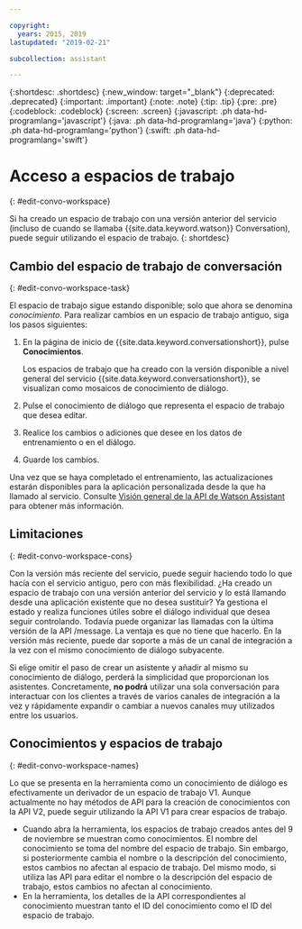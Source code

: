 ```yaml
---

copyright:
  years: 2015, 2019
lastupdated: "2019-02-21"

subcollection: assistant

---
```


{:shortdesc: .shortdesc}
{:new_window: target="_blank"}
{:deprecated: .deprecated}
{:important: .important}
{:note: .note}
{:tip: .tip}
{:pre: .pre}
{:codeblock: .codeblock}
{:screen: .screen}
{:javascript: .ph data-hd-programlang='javascript'}
{:java: .ph data-hd-programlang='java'}
{:python: .ph data-hd-programlang='python'}
{:swift: .ph data-hd-programlang='swift'}

# Acceso a espacios de trabajo
{: #edit-convo-workspace}

Si ha creado un espacio de trabajo con una versión anterior del servicio (incluso de cuando se llamaba {{site.data.keyword.watson}} Conversation), puede seguir utilizando el espacio de trabajo.
{: shortdesc}

## Cambio del espacio de trabajo de conversación
{: #edit-convo-workspace-task}

El espacio de trabajo sigue estando disponible; solo que ahora se denomina *conocimiento*. Para realizar cambios en un espacio de trabajo antiguo, siga los pasos siguientes:

1.  En la página de inicio de {{site.data.keyword.conversationshort}}, pulse **Conocimientos**.

    Los espacios de trabajo que ha creado con la versión disponible a nivel general del servicio {{site.data.keyword.conversationshort}}, se visualizan como mosaicos de conocimiento de diálogo.
1.  Pulse el conocimiento de diálogo que representa el espacio de trabajo que desea editar.
1.  Realice los cambios o adiciones que desee en los datos de entrenamiento o en el diálogo.
1.  Guarde los cambios.

Una vez que se haya completado el entrenamiento, las actualizaciones estarán disponibles para la aplicación personalizada desde la que ha llamado al servicio. Consulte [Visión general de la API de Watson Assistant](/docs/services/assistant?topic=assistant-api-overview) para obtener más información.

## Limitaciones
{: #edit-convo-workspace-cons}

Con la versión más reciente del servicio, puede seguir haciendo todo lo que hacía con el servicio antiguo, pero con más flexibilidad. ¿Ha creado un espacio de trabajo con una versión anterior del servicio y lo está llamando desde una aplicación existente que no desea sustituir? Ya gestiona el estado y realiza funciones útiles sobre el diálogo individual que desea seguir controlando. Todavía puede organizar las llamadas con la última versión de la API /message. La ventaja es que no tiene que hacerlo. En la versión más reciente, puede dar soporte a más de un canal de integración a la vez con el mismo conocimiento de diálogo subyacente.

Si elige omitir el paso de crear un asistente y añadir al mismo su conocimiento de diálogo, perderá la simplicidad que proporcionan los asistentes. Concretamente, **no podrá** utilizar una sola conversación para interactuar con los clientes a través de varios canales de integración a la vez y rápidamente expandir o cambiar a nuevos canales muy utilizados entre los usuarios.

## Conocimientos y espacios de trabajo
{: #edit-convo-workspace-names}

Lo que se presenta en la herramienta como un conocimiento de diálogo es efectivamente un derivador de un espacio de trabajo V1. Aunque actualmente no hay métodos de API para la creación de conocimientos con la API V2, puede seguir utilizando la API V1 para crear espacios de trabajo.

- Cuando abra la herramienta, los espacios de trabajo creados antes del 9 de noviembre se muestran como conocimientos. El nombre del conocimiento se toma del nombre del espacio de trabajo. Sin embargo, si posteriormente cambia el nombre o la descripción del conocimiento, estos cambios no afectan al espacio de trabajo. Del mismo modo, si utiliza las API para editar el nombre o la descripción del espacio de trabajo, estos cambios no afectan al conocimiento.
- En la herramienta, los detalles de la API correspondientes al conocimiento muestran tanto el ID del conocimiento como el ID del espacio de trabajo.
